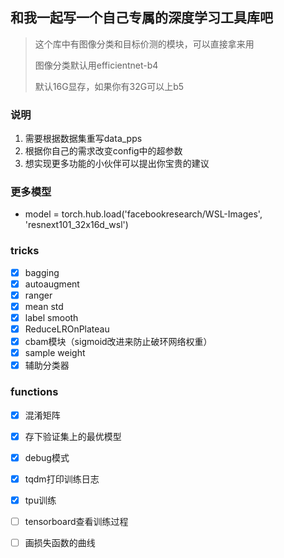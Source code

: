 ## 和我一起写一个自己专属的深度学习工具库吧

> 这个库中有图像分类和目标价测的模块，可以直接拿来用
>
> 图像分类默认用efficientnet-b4
>
> 默认16G显存，如果你有32G可以上b5
>
### 说明
1. 需要根据数据集重写data_pps
2. 根据你自己的需求改变config中的超参数
3. 想实现更多功能的小伙伴可以提出你宝贵的建议

### 更多模型
- model = torch.hub.load('facebookresearch/WSL-Images', 'resnext101_32x16d_wsl')
### tricks

- [x] bagging
- [x] autoaugment
- [x] ranger
- [x] mean std
- [x] label smooth
- [x] ReduceLROnPlateau
- [x] cbam模块（sigmoid改进来防止破环网络权重）
- [x] sample weight
- [x] 辅助分类器

### functions

- [x] 混淆矩阵
- [x] 存下验证集上的最优模型
- [x] debug模式
- [x] tqdm打印训练日志
- [x] tpu训练
- [ ] tensorboard查看训练过程
- [ ] 画损失函数的曲线

